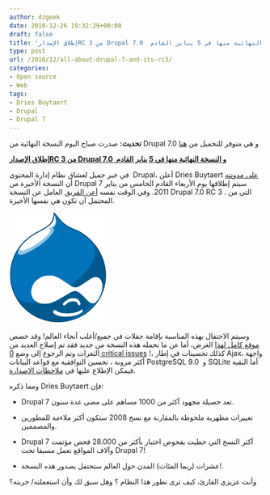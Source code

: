 ```yaml
---
author: dzgeek
date: 2010-12-26 19:32:29+00:00
draft: false
title: 'إطلاق الإصدارRC 3 من Drupal 7.0  و النسخة النهائية منها في 5 يناير القادم '
type: post
url: /2010/12/all-about-drupal-7-and-its-rc3/
categories:
- Open source
- Web
tags:
- Dries Buytaert
- Drupal
- Drupal 7
---
```


**تحديث:** صدرت صباح اليوم النسخة النهائية من Drupal 7.0 و هي متوفر للتحميل من [هنا](http://drupal.org/drupal-7.0)







**[إطلاق الإصدارRC 3 من Drupal 7.0  و النسخة النهائية منها في 5 يناير القادم](https://www.it-scoop.com/2010/12/all-about-drupal-7-and-its-rc3/)**


في خبر جميل لعشاق نظام إدارة المحتوى  Drupal، أعلن Dries Buytaert [على مدونته](http://buytaert.net/drupal-7-to-be-released-on-january-5th-with-one-ginormous-party) أن النسخة الأخيرة من Drupal 7 سيتم إطلاقها يوم الأربعاء القادم الخامس من يناير 2011. وفي الوقت نفسه [أعن الفريق](http://drupal.org/drupal-7.0-rc3) العامل عن النسخة Drupal 7.0 RC 3 . التي من المحتمل أن تكون هي نفسها الأخيرة.

[![](drupalicon_193x220_2_0.png)
](https://www.it-scoop.com/2010/12/all-about-drupal-7-and-its-rc3/)

وسيتم الاحتفال بهذه المناسبة بإقامة حقلات في جميع/أغلب أنحاء العالم! وقد خصص[ موقع كامل لهذا](http://www.drupal7releaseparty.org/) الغرض، أما عن ما تحمله هذه النسخة من جديد فقد تم إصلاح العديد من الثغرات وتم الرجوع إلى وضع [0 critical issues](http://drupal.org/project/issues/search/drupal?version[0]=7.x&status[0]=1&status[1]=8&status[2]=13&status[3]=14&priorities[0]=1&categories[0]=bug&categories[1]=task) !، كذلك تحسينات في إطار Ajax، واجهة أكثر مرونة ، تحسين التوافقية مع قواعد البيانات PostgreSQL 9.0  و SQLite أما البقية فيمكن الإطلاع عليها في [ملاحظات الإصدارة](http://drupal.org/node/1005976).

ومما ذكره Dries Buytaert فإن:

- Drupal 7 تعد حصيلة مجهود أكثر من 1000 مساهم على مضى عدة سنون.

- تغييرات مظهرية ملحوظة بالمقارنة مع نسخ 2008 ستكون أكثر ملاءمة للمطورين والمصممين.

- Drupal 7 أكثر النسخ التي حظيت بفحوص اختبار بأكثر من 28.000 فحص مؤتمت وآلاف المواقع تعمل مسبقا تحت Drupal 7!

- عشرات (ربما المئات) المدن حول العالم ستحتفل بصدور هذه النسخة!.

وأنت عزيزي القارئ، كيف ترى تطور هذا النظام ؟ وهل سبق لك وأن استعملته/ جربته؟
